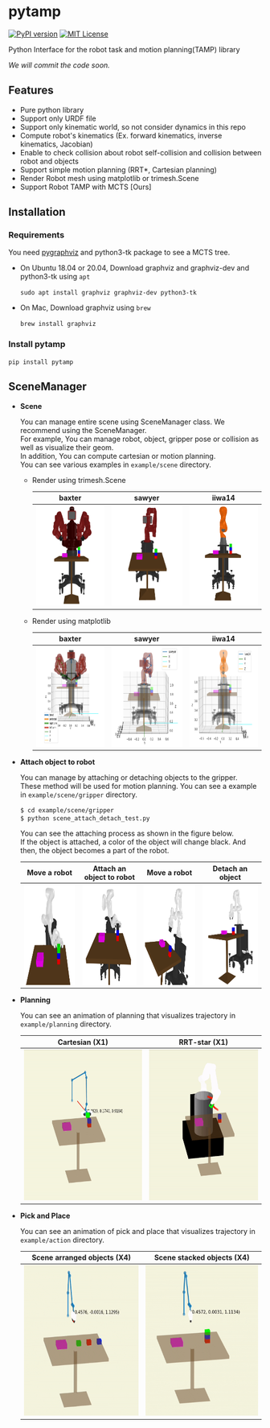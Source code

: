 # pytamp

[![PyPI version](https://badge.fury.io/py/pytamp.svg)](https://badge.fury.io/py/pytamp)  [![MIT License](http://img.shields.io/badge/license-MIT-blue.svg?style=flat)](LICENSE)

Python Interface for the robot task and motion planning(TAMP) library

*We will commit the code soon.*

## Features

- Pure python library
- Support only URDF file
- Support only kinematic world, so not consider dynamics in this repo
- Compute robot's kinematics (Ex. forward kinematics, inverse kinematics, Jacobian)
- Enable to check collision about robot self-collision and collision between robot and objects
- Support simple motion planning (RRT*, Cartesian planning)
- Render Robot mesh using matplotlib or trimesh.Scene
- Support Robot TAMP with MCTS [Ours]

## Installation

### Requirements

You need [pygraphviz](https://github.com/pygraphviz/pygraphviz) and python3-tk package to see a MCTS tree.

- On Ubuntu 18.04 or 20.04, Download graphviz and graphviz-dev and python3-tk using  `apt`

  `sudo apt install graphviz graphviz-dev python3-tk`

- On Mac, Download graphviz using `brew`

  `brew install graphviz`

### Install pytamp

~~~
pip install pytamp
~~~



## SceneManager

- **Scene** 

  You can manage entire scene using SceneManager class. We recommend using the SceneManager.  
  For example, You can manage robot, object, gripper pose or collision as well as visualize their geom.   
  In addition, You can compute cartesian or motion planning.  
  You can see various examples in `example/scene` directory. 

  - Render using trimesh.Scene

    |                           baxter                           |                           sawyer                           |                           iiwa14                           |
    | :--------------------------------------------------------: | :--------------------------------------------------------: | :--------------------------------------------------------: |
    | <img src="img/baxter_scene.png" width="300" height="200"/> | <img src="img/sawyer_scene.png" width="300" height="200"/> | <img src="img/iiwa14_scene.png" width="300" height="200"/> |

  - Render using matplotlib

    |                            baxter                            |                            sawyer                            |                            iiwa14                            |
    | :----------------------------------------------------------: | :----------------------------------------------------------: | :----------------------------------------------------------: |
    | <img src="img/baxter_scene_matplotlib.png" width="300" height="200"/> | <img src="img/sawyer_scene_matplotlib.png" width="300" height="200"/> | <img src="img/iiwa14_scene_matplotlib.png" width="300" height="200"/> |

- **Attach object to robot**

  You can manage by attaching or detaching objects to the gripper.  
  These method will be used for motion planning. You can see a example in `example/scene/gripper` directory. 

  ~~~shell
  $ cd example/scene/gripper
  $ python scene_attach_detach_test.py
  ~~~

  You can see the attaching process as shown in the figure below.  
  If the object is attached, a color of the object will change black. And then, the object becomes a part of the robot.
  
  |                       Move a robot                       |                 Attach an object to robot                  |                         Move a robot                         |                      Detach an object                      |
  | :------------------------------------------------------: | :--------------------------------------------------------: | :----------------------------------------------------------: | :--------------------------------------------------------: |
  | <img src="img/panda_move.png" width="400" height="200"/> | <img src="img/panda_attach.png" width="400" height="200"/> | <img src="img/panda_move_attached.png" width="400" height="200"/> | <img src="img/panda_detach.png" width="400" height="200"/> |
  
- **Planning**

  You can see an animation of planning that visualizes trajectory in `example/planning` directory. 

  |                        Cartesian (X1)                        |                       RRT-star (X1)                        |
  | :----------------------------------------------------------: | :--------------------------------------------------------: |
  | <img src="img/cartesian_planning.gif" width="500" height="300"/> | <img src="img/rrt_planning.gif" width="500" height="300"/> |

- **Pick and Place**

  You can see an animation of pick and place that visualizes trajectory  in `example/action` directory.
  
  |                Scene arranged objects (X4)                 |                Scene stacked objects (X4)                 |
  | :--------------------------------------------------------: | :-------------------------------------------------------: |
  | <img src="img/pnp_arranged.gif" width="500" height="300"/> | <img src="img/pnp_stacked.gif" width="500" height="300"/> |
